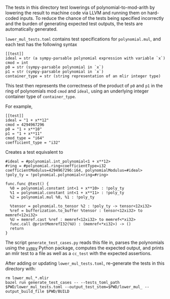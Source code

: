 The tests in this directory test lowerings of polynomial-to-mod-arith by
lowering the result to machine code via LLVM and running them on hard-coded
inputs. To reduce the chance of the tests being specified incorrectly and the
burden of generating expected test outputs, the tests are automatically
generated.

`lower_mul_tests.toml` contains test specifications for `polynomial.mul`, and
each test has the following syntax

```
[[test]]
ideal = str (a sympy-parsable polynomial expression with variable `x`)
cmod = int
p0 = str (sympy-parsable polynomial in `x`)
p1 = str (sympy-parsable polynomial in `x`)
container_type = str (string representation of an mlir integer type)
```

This test then represents the correctness of the product of `p0` and `p1` in the
ring of polynomials mod `cmod` and `ideal`, using an underlying integer
container type of `container_type`.

For example,

```
[[test]]
ideal = "1 + x**12"
cmod = 4294967296
p0 = "1 + x**10"
p1 = "1 + x**11"
cmod_type = "i64"
coefficient_type = "i32"
```

Creates a test equivalent to

```
#ideal = #polynomial.int_polynomial<1 + x**12>
#ring = #polynomial.ring<coefficientType=i32 coefficientModulus=4294967296:i64, polynomialModulus=#ideal>
!poly_ty = !polynomial.polynomial<ring=#ring>

func.func @test() {
  %0 = polynomial.constant int<1 + x**10> : !poly_ty
  %1 = polynomial.constant int<1 + x**11> : !poly_ty
  %2 = polynomial.mul %0, %1 : !poly_ty

  %tensor = polynomial.to_tensor %2 : !poly_ty -> tensor<12xi32>
  %ref = bufferization.to_buffer %tensor : tensor<12xi32> to memref<12xi32>
  %U = memref.cast %ref : memref<12xi32> to memref<*xi32>
  func.call @printMemrefI32(%U) : (memref<*xi32>) -> ()
  return
}
```

The script `generate_test_cases.py` reads this file in, parses the polynomials
using the [`sympy`](https://www.sympy.org/en/index.html) Python package,
computes the expected output, and prints an mlir test to a file as well as a
`cc_test` with the expected assertions.

After adding or updating `lower_mul_tests.toml`, re-generate the tests in this
directory with:

```
rm lower_mul_*.mlir
bazel run generate_test_cases -- --tests_toml_path $PWD/lower_mul_tests.toml --output_test_stem=$PWD/lower_mul_ --output_build_file $PWD/BUILD
```

<!-- mdformat global-off -->
